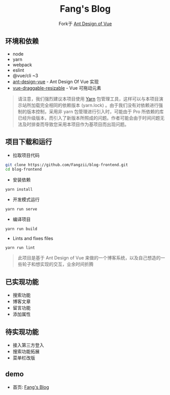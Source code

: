 
<h1 align="center">Fang's Blog</h1>

<div align="center">
Fork于
<a href="https://vuecomponent.github.io/ant-design-vue/docs/vue/introduce-cn/" target="_blank">Ant Design of Vue</a>
</div>



环境和依赖
----

- node
- yarn
- webpack
- eslint
- @vue/cli ~3
- [ant-design-vue](https://github.com/vueComponent/ant-design-vue) - Ant Design Of Vue 实现
- [vue-draggable-resizable](https://github.com/mauricius/vue-draggable-resizable) - Vue 可拖动元素

> 请注意，我们强烈建议本项目使用 [Yarn](https://yarnpkg.com/) 包管理工具，这样可以与本项目演示站所加载完全相同的依赖版本 (yarn.lock) 。由于我们没有对依赖进行强制的版本控制，采用非 yarn 包管理进行引入时，可能由于 Pro 所依赖的库已经升级版本，而引入了新版本所照成的问题。作者可能会由于时间问题无法及时排查而导致您采用本项目作为基项目而出现问题。



项目下载和运行
----

- 拉取项目代码
```bash
git clone https://github.com/Fangzii/blog-frontend.git
cd blog-frontend
```

- 安装依赖
```
yarn install
```

- 开发模式运行
```
yarn run serve
```

- 编译项目
```
yarn run build
```

- Lints and fixes files
```
yarn run lint
```


> 此项目是基于 Ant Design of Vue 来做的一个博客系统，以及自己想造的一些轮子和想实现的交互，业余时间折腾

已实现功能
----

- 搜索功能
- 博客文章
- 留言功能
- 添加属性

待实现功能
----

- 接入第三方登入
- 搜索功能拓展
- 菜单栏改版

demo
----
- 首页:  [Fang's Blog](http://fangzicheng.cn)
